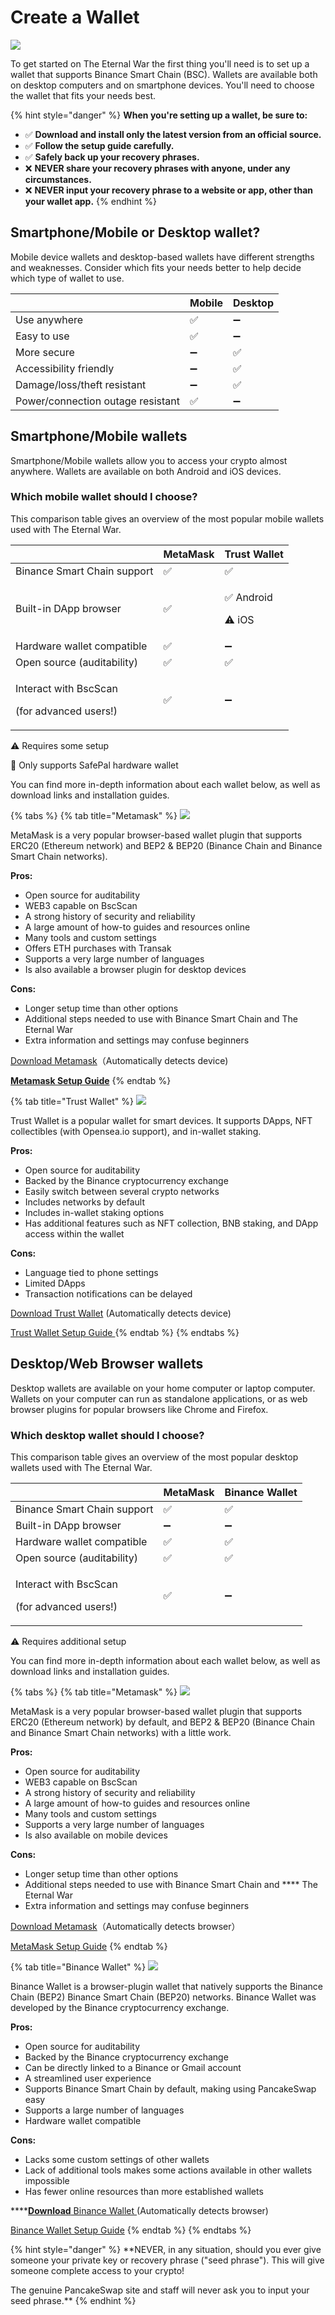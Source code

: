 # Create a Wallet

![](<../../.gitbook/assets/34 (1).PNG>)

To get started on The Eternal War the first thing you'll need is to set up a wallet that supports Binance Smart Chain (BSC). Wallets are available both on desktop computers and on smartphone devices. You'll need to choose the wallet that fits your needs best.

{% hint style="danger" %}
**When you're setting up a wallet, be sure to:**

* ✅ **Download and install only the latest version from an official source.**
* ✅ **Follow the setup guide carefully.**
* ✅ **Safely back up your recovery phrases.**
* ❌ **NEVER share your recovery phrases with anyone, under any circumstances.**
* ❌ **NEVER input your recovery phrase to a website or app, other than your wallet app.**
{% endhint %}

## Smartphone/Mobile or Desktop wallet?

Mobile device wallets and desktop-based wallets have different strengths and weaknesses. Consider which fits your needs better to help decide which type of wallet to use.

|                                   | Mobile | Desktop |
| --------------------------------- | ------ | ------- |
| Use anywhere                      | ✅      | ➖       |
| Easy to use                       | ✅      | ➖       |
| More secure                       | ➖      | ✅       |
| Accessibility friendly            | ➖      | ✅       |
| Damage/loss/theft resistant       | ➖      | ✅       |
| Power/connection outage resistant | ✅      | ➖       |

## **Smartphone/Mobile wallets**

Smartphone/Mobile wallets allow you to access your crypto almost anywhere. Wallets are available on both Android and iOS devices.

### Which mobile wallet should I choose?

This comparison table gives an overview of the most popular mobile wallets used with The Eternal War.

|                                                          | MetaMask | Trust Wallet                  |
| -------------------------------------------------------- | -------- | ----------------------------- |
| Binance Smart Chain support                              | ✅        | ✅                             |
| Built-in DApp browser                                    | ✅        | <p>✅ Android</p><p>⚠️ iOS</p> |
| Hardware wallet compatible                               | ✅        | ➖                             |
| Open source (auditability)                               | ✅        | ✅                             |
| <p>Interact with BscScan</p><p>(for advanced users!)</p> | ✅        | ➖                             |

⚠️ Requires some setup

🔶 Only supports SafePal hardware wallet

You can find more in-depth information about each wallet below, as well as download links and installation guides.

{% tabs %}
{% tab title="Metamask" %}
![](<../../.gitbook/assets/图片 (2) (1) (1).png>)

MetaMask is a very popular browser-based wallet plugin that supports ERC20 (Ethereum network) and BEP2 & BEP20 (Binance Chain and Binance Smart Chain networks).

**Pros:**

* Open source for auditability &#x20;
* WEB3 capable on BscScan&#x20;
* A strong history of security and reliability&#x20;
* A large amount of how-to guides and resources online &#x20;
* Many tools and custom settings &#x20;
* Offers ETH purchases with Transak &#x20;
* Supports a very large number of languages &#x20;
* Is also available a browser plugin for desktop devices

**Cons:**

* Longer setup time than other options &#x20;
* Additional steps needed to use with Binance Smart Chain and The Eternal War
* Extra information and settings may confuse beginners

[Download Metamask](https://metamask.io/download.html)（Automatically detects device)

****[**Metamask Setup Guide**](https://academy.binance.com/en/articles/connecting-metamask-to-binance-smart-chain)****
{% endtab %}

{% tab title="Trust Wallet" %}
![](<../../.gitbook/assets/图片 (1) (1) (1).png>)

Trust Wallet is a popular wallet for smart devices. It supports DApps, NFT collectibles (with Opensea.io support), and in-wallet staking.

**Pros:**

* Open source for auditability &#x20;
* Backed by the Binance cryptocurrency exchange &#x20;
* Easily switch between several crypto networks &#x20;
* Includes networks by default &#x20;
* Includes in-wallet staking options &#x20;
* Has additional features such as NFT collection, BNB staking, and DApp access within the wallet &#x20;

**Cons:**

* Language tied to phone settings &#x20;
* Limited DApps &#x20;
* Transaction notifications can be delayed

[Download Trust Wallet](https://trustwallet.com) (Automatically detects device)

[Trust Wallet Setup Guide ](https://www.binance.com/en/blog/ecosystem/how-to-set-up-and-use-trust-wallet-for-binance-smart-chain-421499824684901157)
{% endtab %}
{% endtabs %}

## **Desktop/Web Browser wallets**

Desktop wallets are available on your home computer or laptop computer. Wallets on your computer can run as standalone applications, or as web browser plugins for popular browsers like Chrome and Firefox.

### Which desktop wallet should I choose?

This comparison table gives an overview of the most popular desktop wallets used with The Eternal War.

|                                                          | MetaMask | Binance Wallet |
| -------------------------------------------------------- | -------- | -------------- |
| Binance Smart Chain support                              | ✅        | ✅              |
| Built-in DApp browser                                    | ➖        | ➖              |
| Hardware wallet compatible                               | ✅        | ✅              |
| Open source (auditability)                               | ✅        | ✅              |
| <p>Interact with BscScan</p><p>(for advanced users!)</p> | ✅        | ➖              |

⚠️ Requires additional setup

You can find more in-depth information about each wallet below, as well as download links and installation guides.

{% tabs %}
{% tab title="Metamask" %}
![](<../../.gitbook/assets/图片 (2) (1) (1).png>)

MetaMask is a very popular browser-based wallet plugin that supports ERC20 (Ethereum network) by default, and BEP2 & BEP20 (Binance Chain and Binance Smart Chain networks) with a little work.

**Pros:**

* Open source for auditability &#x20;
* WEB3 capable on BscScan &#x20;
* A strong history of security and reliability &#x20;
* A large amount of how-to guides and resources online &#x20;
* Many tools and custom settings &#x20;
* Supports a very large number of languages &#x20;
* Is also available on mobile devices

**Cons:**

* Longer setup time than other options &#x20;
* Additional steps needed to use with Binance Smart Chain and **** The Eternal War
* Extra information and settings may confuse beginners

[Download Metamask](https://metamask.io/download.html)（Automatically detects browser）

[MetaMask Setup Guide](https://academy.binance.com/en/articles/connecting-metamask-to-binance-smart-chain)&#x20;
{% endtab %}

{% tab title="Binance Wallet" %}
![](<../../.gitbook/assets/图片 (5).png>)

Binance Wallet is a browser-plugin wallet that natively supports the Binance Chain (BEP2) Binance Smart Chain (BEP20) networks. Binance Wallet was developed by the Binance cryptocurrency exchange.

**Pros:**

* Open source for auditability &#x20;
* Backed by the Binance cryptocurrency exchange &#x20;
* Can be directly linked to a Binance or Gmail account &#x20;
* A streamlined user experience &#x20;
* Supports Binance Smart Chain by default, making using PancakeSwap easy &#x20;
* Supports a large number of languages&#x20;
* Hardware wallet compatible

**Cons:**

* Lacks some custom settings of other wallets&#x20;
* Lack of additional tools makes some actions available in other wallets impossible &#x20;
* Has fewer online resources than more established wallets

****[**Download** Binance Wallet ](https://www.binance.org/en)(Automatically detects browser)

[Binance Wallet Setup Guide](https://docs.binance.org/smart-chain/wallet/binance.html)&#x20;
{% endtab %}
{% endtabs %}

{% hint style="danger" %}
\*\*NEVER, in any situation, should you ever give someone your private key or recovery phrase ("seed phrase"). This will give someone complete access to your crypto!

The genuine PancakeSwap site and staff will never ask you to input your seed phrase.\*\*
{% endhint %}
